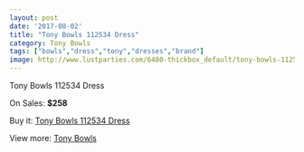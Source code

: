 ```yaml
---
layout: post
date: '2017-08-02'
title: "Tony Bowls 112534 Dress"
category: Tony Bowls
tags: ["bowls","dress","tony","dresses","brand"]
image: http://www.lustparties.com/6480-thickbox_default/tony-bowls-112534-dress.jpg
---
```

Tony Bowls 112534 Dress

On Sales: **$258**
<a href="https://www.lustparties.com/en/tony-bowls/2234-tony-bowls-112534-dress.html"><amp-img layout="responsive" width="600" height="600" src="//www.lustparties.com/6480-thickbox_default/tony-bowls-112534-dress.jpg" alt="Tony Bowls 112534 Dress 0" /></a>
<a href="https://www.lustparties.com/en/tony-bowls/2234-tony-bowls-112534-dress.html"><amp-img layout="responsive" width="600" height="600" src="//www.lustparties.com/6483-thickbox_default/tony-bowls-112534-dress.jpg" alt="Tony Bowls 112534 Dress 1" /></a>
<a href="https://www.lustparties.com/en/tony-bowls/2234-tony-bowls-112534-dress.html"><amp-img layout="responsive" width="600" height="600" src="//www.lustparties.com/6482-thickbox_default/tony-bowls-112534-dress.jpg" alt="Tony Bowls 112534 Dress 2" /></a>
<a href="https://www.lustparties.com/en/tony-bowls/2234-tony-bowls-112534-dress.html"><amp-img layout="responsive" width="600" height="600" src="//www.lustparties.com/6481-thickbox_default/tony-bowls-112534-dress.jpg" alt="Tony Bowls 112534 Dress 3" /></a>

Buy it: [Tony Bowls 112534 Dress](https://www.lustparties.com/en/tony-bowls/2234-tony-bowls-112534-dress.html "Tony Bowls 112534 Dress")

View more: [Tony Bowls](https://www.lustparties.com/en/5-tony-bowls "Tony Bowls")